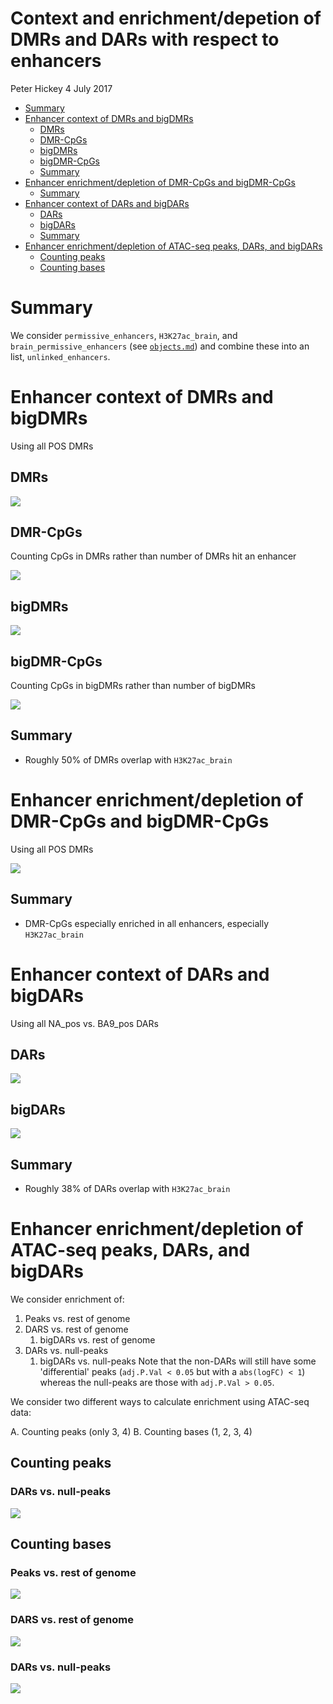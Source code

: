 Context and enrichment/depetion of DMRs and DARs with respect to enhancers
================
Peter Hickey
4 July 2017

-   [Summary](#summary)
-   [Enhancer context of DMRs and bigDMRs](#enhancer-context-of-dmrs-and-bigdmrs)
    -   [DMRs](#dmrs)
    -   [DMR-CpGs](#dmr-cpgs)
    -   [bigDMRs](#bigdmrs)
    -   [bigDMR-CpGs](#bigdmr-cpgs)
    -   [Summary](#summary-1)
-   [Enhancer enrichment/depletion of DMR-CpGs and bigDMR-CpGs](#enhancer-enrichmentdepletion-of-dmr-cpgs-and-bigdmr-cpgs)
    -   [Summary](#summary-2)
-   [Enhancer context of DARs and bigDARs](#enhancer-context-of-dars-and-bigdars)
    -   [DARs](#dars)
    -   [bigDARs](#bigdars)
    -   [Summary](#summary-3)
-   [Enhancer enrichment/depletion of ATAC-seq peaks, DARs, and bigDARs](#enhancer-enrichmentdepletion-of-atac-seq-peaks-dars-and-bigdars)
    -   [Counting peaks](#counting-peaks)
    -   [Counting bases](#counting-bases)

Summary
=======

We consider `permissive_enhancers`, `H3K27ac_brain`, and `brain_permissive_enhancers` (see [`objects.md`](objects.md)) and combine these into an list, `unlinked_enhancers`.

Enhancer context of DMRs and bigDMRs
====================================

Using all POS DMRs

DMRs
----

![](enhancers_files/figure-markdown_github-ascii_identifiers/DMRs-enhancer-context-1.png)

DMR-CpGs
--------

Counting CpGs in DMRs rather than number of DMRs hit an enhancer

![](enhancers_files/figure-markdown_github-ascii_identifiers/DMR-CpGs-enhancer-context-1.png)

bigDMRs
-------

![](enhancers_files/figure-markdown_github-ascii_identifiers/bigDMRs-enhancer-context-1.png)

bigDMR-CpGs
-----------

Counting CpGs in bigDMRs rather than number of bigDMRs

![](enhancers_files/figure-markdown_github-ascii_identifiers/bigDMR-CpGs-enhancer-context-1.png)

Summary
-------

-   Roughly 50% of DMRs overlap with `H3K27ac_brain`

Enhancer enrichment/depletion of DMR-CpGs and bigDMR-CpGs
=========================================================

Using all POS DMRs

![](enhancers_files/figure-markdown_github-ascii_identifiers/unnamed-chunk-1-1.png)

Summary
-------

-   DMR-CpGs especially enriched in all enhancers, especially `H3K27ac_brain`

Enhancer context of DARs and bigDARs
====================================

Using all NA\_pos vs. BA9\_pos DARs

DARs
----

![](enhancers_files/figure-markdown_github-ascii_identifiers/DARs-enhancer-context-1.png)

bigDARs
-------

![](enhancers_files/figure-markdown_github-ascii_identifiers/bigDARs-enhancer-context-1.png)

Summary
-------

-   Roughly 38% of DARs overlap with `H3K27ac_brain`

Enhancer enrichment/depletion of ATAC-seq peaks, DARs, and bigDARs
==================================================================

We consider enrichment of:

1.  Peaks vs. rest of genome
2.  DARS vs. rest of genome
    1.  bigDARs vs. rest of genome
3.  DARs vs. null-peaks
    1.  bigDARs vs. null-peaks Note that the non-DARs will still have some 'differential' peaks (`adj.P.Val < 0.05` but with a `abs(logFC) < 1`) whereas the null-peaks are those with `adj.P.Val > 0.05`.

We consider two different ways to calculate enrichment using ATAC-seq data:

A. Counting peaks (only 3, 4) B. Counting bases (1, 2, 3, 4)

Counting peaks
--------------

### DARs vs. null-peaks

![](enhancers_files/figure-markdown_github-ascii_identifiers/unnamed-chunk-2-1.png)

Counting bases
--------------

### Peaks vs. rest of genome

![](enhancers_files/figure-markdown_github-ascii_identifiers/unnamed-chunk-3-1.png)

### DARS vs. rest of genome

![](enhancers_files/figure-markdown_github-ascii_identifiers/unnamed-chunk-4-1.png)

### DARs vs. null-peaks

![](enhancers_files/figure-markdown_github-ascii_identifiers/unnamed-chunk-5-1.png)
